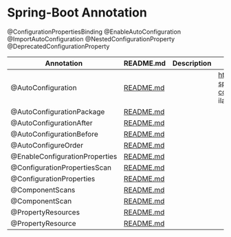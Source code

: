 # Spring-Boot Annotation

@ConfigurationPropertiesBinding
@EnableAutoConfiguration
@ImportAutoConfiguration
@NestedConfigurationProperty
@DeprecatedConfigurationProperty


| Annotation                                                         | README.md | Description                                                                                                                  | Reference                                                                                                                         |
|--------------------------------------------------------------------|--------|------------------------------------------------------------------------------------------------------------------------------|-----------------------------------------------------------------------------------------------------------------------------------|
| @AutoConfiguration | [README.md](./@EnableConfigurationProperties/README.md)     | | https://stackoverflow.com/questions/75044304/custom-spring-boot-3-starter-does-not-create-configurationproperties-beans <br> ilan |
| @AutoConfigurationPackage | [README.md](./@EnableConfigurationProperties/README.md)     | |                                                                                                                                   |
| @AutoConfigurationAfter | [README.md](./@EnableConfigurationProperties/README.md)     | |                                                                                                                                   |
| @AutoConfigurationBefore | [README.md](./@EnableConfigurationProperties/README.md)     | |                                                                                                                                   |
| @AutoConfigureOrder | [README.md](./@EnableConfigurationProperties/README.md)     | | |
| @EnableConfigurationProperties | [README.md](./@EnableConfigurationProperties/README.md)     | |  |
| @ConfigurationPropertiesScan | [README.md](./@EnableConfigurationProperties/README.md)     | |                                                                                                                                   |
| @ConfigurationProperties | [README.md](./@EnableConfigurationProperties/README.md)     | |                                                                                                                                   |
| @ComponentScans | [README.md](./@EnableConfigurationProperties/README.md)     | ||
| @ComponentScan | [README.md](./@EnableConfigurationProperties/README.md)     | |                                                                                                                                   |
| @PropertyResources | [README.md](./@EnableConfigurationProperties/README.md)     | ||
| @PropertyResource | [README.md](./@EnableConfigurationProperties/README.md)     | ||
